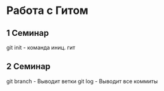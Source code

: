 # Работа с Гитом
## 1 Семинар

git init - команда иниц. гит

## 2 Семинар
git branch - Выводит ветки
git log - Выводит все коммиты